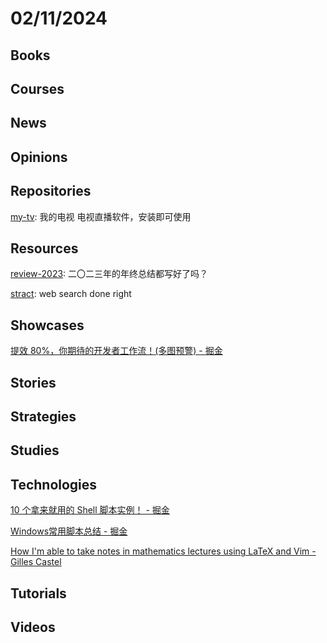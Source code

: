 # 02/11/2024

## Books

## Courses

## News

## Opinions

## Repositories
[my-tv](https://github.com/lizongying/my-tv): 我的电视 电视直播软件，安装即可使用

## Resources
[review-2023](https://github.com/saveweb/review-2023): 二〇二三年的年终总结都写好了吗？

[stract](https://github.com/StractOrg/stract): web search done right

## Showcases
[提效 80%，你期待的开发者工作流！(多图预警) - 掘金](https://juejin.cn/post/7199542948308435001)

## Stories

## Strategies

## Studies

## Technologies
[10 个拿来就用的 Shell 脚本实例！ - 掘金](https://juejin.cn/post/7300592516758831155)

[Windows常用脚本总结 - 掘金](https://juejin.cn/post/7260457485478723584)

[How I'm able to take notes in mathematics lectures using LaTeX and Vim - Gilles Castel](https://castel.dev/post/lecture-notes-1/)

## Tutorials

## Videos
